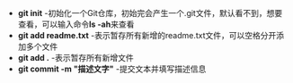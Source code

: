 * <b>git init</b> -初始化一个Git仓库，初始完会产生一个.git文件，默认看不到，想要查看，可以输入命令<b>ls -ah</b>来查看
* <b>git add readme.txt</b>  -表示暂存所有新增的readme.txt文件，可以空格分开添加多个文件
* <b>git add .</b>    -表示暂存所有新增文件
* <b>git commit -m "描述文字"</b> -提交文本并填写描述信息